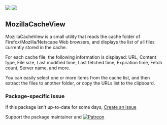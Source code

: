 [![](https://img.shields.io/chocolatey/v/mozillacacheview?color=green&label=mozillacacheview)](https://chocolatey.org/packages/mozillacacheview) [![](https://img.shields.io/chocolatey/dt/mozillacacheview)](https://chocolatey.org/packages/mozillacacheview)

## MozillaCacheView

MozillaCacheView is a small utility that reads the cache folder of Firefox/Mozilla/Netscape Web browsers, and displays the list of all files currently stored in the cache.

For each cache file, the following information is displayed: URL, Content type, File size, Last modified time, Last fetched time, Expiration time, Fetch count, Server name, and more.

You can easily select one or more items from the cache list, and then extract the files to another folder, or copy the URLs list to the clipboard.

### Package-specific issue
If this package isn't up-to-date for some days, [Create an issue](https://github.com/tunisiano187/Choco-packages/issues/new/choose)

Support the package maintainer and [![Patreon](https://cdn.jsdelivr.net/gh/tunisiano187/choco-packages@f986b7f5de3afc021180256752805698d4efbc38/icons/patreon.png)](https://www.patreon.com/tunisiano)
